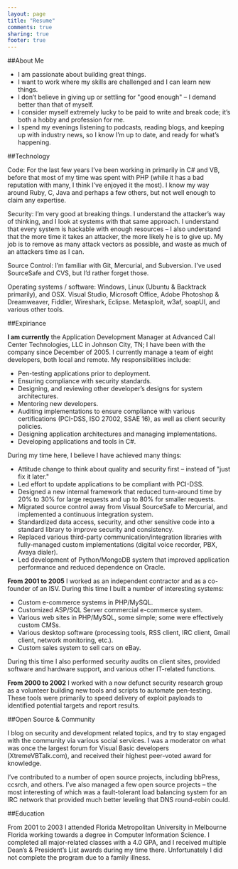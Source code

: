 ```yaml
---
layout: page
title: "Resume"
comments: true
sharing: true
footer: true
---
```


##About Me

* I am passionate about building great things.
* I want to work where my skills are challenged and I can learn new things.
* I don’t believe in giving up or settling for "good enough" – I demand better than that of myself.
* I consider myself extremely lucky to be paid to write and break code; it’s both a hobby and profession for me.
* I spend my evenings listening to podcasts, reading blogs, and keeping up with industry news, so I know I’m up to date, and ready for what’s happening.

##Technology

Code: For the last few years I’ve been working in primarily in C# and VB, before that most of my time was spent with PHP (while it has a bad reputation with many, I think I’ve enjoyed it the most). I know my way around Ruby, C, Java and perhaps a few others, but not well enough to claim any expertise.

Security: I’m very good at breaking things. I understand the attacker’s way of thinking, and I look at systems with that same approach. I understand that every system is hackable with enough resources – I also understand that the more time it takes an attacker, the more likely he is to give up. My job is to remove as many attack vectors as possible, and waste as much of an attackers time as I can.

Source Control: I’m familiar with Git, Mercurial, and Subversion. I’ve used SourceSafe and CVS, but I’d rather forget those.

Operating systems / software: Windows, Linux (Ubuntu & Backtrack primarily), and OSX. Visual Studio, Microsoft Office, Adobe Photoshop & Dreamweaver, Fiddler, Wireshark, Eclipse. Metasploit, w3af, soapUI, and various other tools.

##Expiriance

**I am currently** the Application Development Manager at Advanced Call Center Technologies, LLC in Johnson City, TN; I have been with the company since December of 2005. 
I currently manage a team of eight developers, both local and remote.  My responsibilities include:

* Pen-testing applications prior to deployment.
* Ensuring compliance with security standards.
* Designing, and reviewing other developer’s designs for system architectures.
* Mentoring new developers.
* Auditing implementations to ensure compliance with various certifications (PCI-DSS, ISO 27002, SSAE 16), as well as client security policies.
* Designing application architectures and managing implementations.
* Developing applications and tools in C#.

During my time here, I believe I have achieved many things:

* Attitude change to think about quality and security first – instead of "just fix it later."
* Led effort to update applications to be compliant with PCI-DSS.
* Designed a new internal framework that reduced turn-around time by 20% to 30% for large requests and up to 80% for smaller requests.
* Migrated source control away from Visual SourceSafe to Mercurial, and implemented a continuous integration system.
* Standardized data access, security, and other sensitive code into a standard library to improve security and consistency.
* Replaced various third-party communication/integration libraries with fully-managed custom implementations (digital voice recorder, PBX, Avaya dialer).
* Led development of Python/MongoDB system that improved application performance and reduced dependence on Oracle.

**From 2001 to 2005** I worked as an independent contractor and as a co-founder of an ISV. During this time I built a number of interesting systems:

* Custom e-commerce systems in PHP/MySQL.
* Customized ASP/SQL Server commercial e-commerce system.
* Various web sites in PHP/MySQL, some simple; some were effectively custom CMSs.
* Various desktop software (processing tools, RSS client, IRC client, Gmail client, network monitoring, etc.).
* Custom sales system to sell cars on eBay.

During this time I also performed security audits on client sites, provided software and hardware support, and various other IT-related functions.

**From 2000 to 2002** I worked with a now defunct security research group as a volunteer building new tools and scripts to automate pen-testing. These tools were primarily to speed delivery of exploit payloads to identified potential targets and report results.

##Open Source & Community

I blog on security and development related topics, and try to stay engaged with the community via various social services. I was a moderator on what was once the largest forum for Visual Basic developers (XtremeVBTalk.com), and received their highest peer-voted award for knowledge.

I’ve contributed to a number of open source projects, including bbPress, ccsrch, and others. I’ve also managed a few open source projects – the most interesting of which was a fault-tolerant load balancing system for an IRC network that provided much better leveling that DNS round-robin could.

##Education

From 2001 to 2003 I attended Florida Metropolitan University in Melbourne Florida working towards a degree in Computer Information Science. I completed all major-related classes with a 4.0 GPA, and I received multiple Dean’s & President’s List awards during my time there. Unfortunately I did not complete the program due to a family illness.
